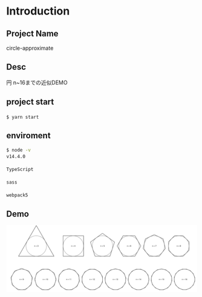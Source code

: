 # Introduction

## Project Name

circle-approximate

## Desc

円 n~16までの近似DEMO
## project start

`$ yarn start`

## enviroment

```sh
$ node -v
v14.4.0

TypeScript

sass

webpack5

```

## Demo

![demo](assets/demo.png)
